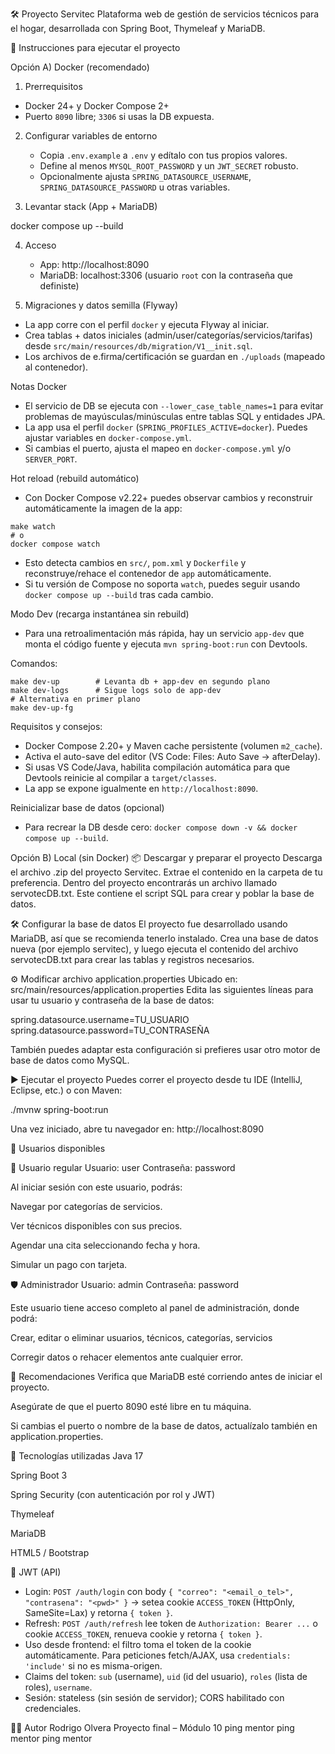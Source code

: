 🛠️ Proyecto Servitec
Plataforma web de gestión de servicios técnicos para el hogar, desarrollada con Spring Boot, Thymeleaf y MariaDB.

🚀 Instrucciones para ejecutar el proyecto

Opción A) Docker (recomendado)

1) Prerrequisitos
- Docker 24+ y Docker Compose 2+
- Puerto `8090` libre; `3306` si usas la DB expuesta.

2) Configurar variables de entorno
   - Copia `.env.example` a `.env` y edítalo con tus propios valores.
   - Define al menos `MYSQL_ROOT_PASSWORD` y un `JWT_SECRET` robusto.
   - Opcionalmente ajusta `SPRING_DATASOURCE_USERNAME`, `SPRING_DATASOURCE_PASSWORD` u otras variables.

3) Levantar stack (App + MariaDB)

docker compose up --build

4) Acceso
   - App: http://localhost:8090
   - MariaDB: localhost:3306 (usuario `root` con la contraseña que definiste)

5) Migraciones y datos semilla (Flyway)
- La app corre con el perfil `docker` y ejecuta Flyway al iniciar.
- Crea tablas + datos iniciales (admin/user/categorías/servicios/tarifas) desde `src/main/resources/db/migration/V1__init.sql`.
- Los archivos de e.firma/certificación se guardan en `./uploads` (mapeado al contenedor).

Notas Docker
- El servicio de DB se ejecuta con `--lower_case_table_names=1` para evitar problemas de mayúsculas/minúsculas entre tablas SQL y entidades JPA.
- La app usa el perfil `docker` (`SPRING_PROFILES_ACTIVE=docker`). Puedes ajustar variables en `docker-compose.yml`.
- Si cambias el puerto, ajusta el mapeo en `docker-compose.yml` y/o `SERVER_PORT`.

Hot reload (rebuild automático)
- Con Docker Compose v2.22+ puedes observar cambios y reconstruir automáticamente la imagen de la app:

```
make watch
# o
docker compose watch
```

- Esto detecta cambios en `src/`, `pom.xml` y `Dockerfile` y reconstruye/rehace el contenedor de `app` automáticamente.
- Si tu versión de Compose no soporta `watch`, puedes seguir usando `docker compose up --build` tras cada cambio.

Modo Dev (recarga instantánea sin rebuild)
- Para una retroalimentación más rápida, hay un servicio `app-dev` que monta el código fuente y ejecuta `mvn spring-boot:run` con Devtools.

Comandos:
```
make dev-up        # Levanta db + app-dev en segundo plano
make dev-logs      # Sigue logs solo de app-dev
# Alternativa en primer plano
make dev-up-fg
```

Requisitos y consejos:
- Docker Compose 2.20+ y Maven cache persistente (volumen `m2_cache`).
- Activa el auto-save del editor (VS Code: Files: Auto Save → afterDelay).
- Si usas VS Code/Java, habilita compilación automática para que Devtools reinicie al compilar a `target/classes`.
- La app se expone igualmente en `http://localhost:8090`.

Reinicializar base de datos (opcional)
- Para recrear la DB desde cero: `docker compose down -v && docker compose up --build`.

Opción B) Local (sin Docker)
📦 Descargar y preparar el proyecto
Descarga el archivo .zip del proyecto Servitec.
Extrae el contenido en la carpeta de tu preferencia.
Dentro del proyecto encontrarás un archivo llamado servotecDB.txt. Este contiene el script SQL para crear y poblar la base de datos.

🛠️ Configurar la base de datos
El proyecto fue desarrollado usando MariaDB, así que se recomienda tenerlo instalado.
Crea una base de datos nueva (por ejemplo servitec), y luego ejecuta el contenido del archivo servotecDB.txt para crear las tablas y registros necesarios.

⚙️ Modificar archivo application.properties
Ubicado en: src/main/resources/application.properties
Edita las siguientes líneas para usar tu usuario y contraseña de la base de datos:

spring.datasource.username=TU_USUARIO
spring.datasource.password=TU_CONTRASEÑA

También puedes adaptar esta configuración si prefieres usar otro motor de base de datos como MySQL.

▶️ Ejecutar el proyecto
Puedes correr el proyecto desde tu IDE (IntelliJ, Eclipse, etc.) o con Maven:

./mvnw spring-boot:run

Una vez iniciado, abre tu navegador en:
http://localhost:8090

👥 Usuarios disponibles

🔑 Usuario regular
Usuario: user
Contraseña: password

Al iniciar sesión con este usuario, podrás:

Navegar por categorías de servicios.

Ver técnicos disponibles con sus precios.

Agendar una cita seleccionando fecha y hora.

Simular un pago con tarjeta.

🛡️ Administrador
Usuario: admin
Contraseña: password

Este usuario tiene acceso completo al panel de administración, donde podrá:

Crear, editar o eliminar usuarios, técnicos, categorías, servicios

Corregir datos o rehacer elementos ante cualquier error.

🧪 Recomendaciones
Verifica que MariaDB esté corriendo antes de iniciar el proyecto.

Asegúrate de que el puerto 8090 esté libre en tu máquina.

Si cambias el puerto o nombre de la base de datos, actualízalo también en application.properties.

📄 Tecnologías utilizadas
Java 17

Spring Boot 3

Spring Security (con autenticación por rol y JWT)

Thymeleaf

MariaDB

HTML5 / Bootstrap

🔐 JWT (API)
- Login: `POST /auth/login` con body `{ "correo": "<email_o_tel>", "contrasena": "<pwd>" }` → setea cookie `ACCESS_TOKEN` (HttpOnly, SameSite=Lax) y retorna `{ token }`.
- Refresh: `POST /auth/refresh` lee token de `Authorization: Bearer ...` o cookie `ACCESS_TOKEN`, renueva cookie y retorna `{ token }`.
- Uso desde frontend: el filtro toma el token de la cookie automáticamente. Para peticiones fetch/AJAX, usa `credentials: 'include'` si no es misma-origen.
- Claims del token: `sub` (username), `uid` (id del usuario), `roles` (lista de roles), `username`.
- Sesión: stateless (sin sesión de servidor); CORS habilitado con credenciales.


👨‍💻 Autor
Rodrigo Olvera
Proyecto final – Módulo 10
ping mentor
ping mentor
ping mentor
